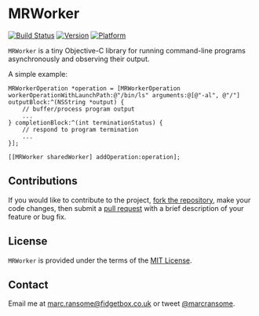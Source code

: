 # MRWorker

[![Build Status](http://img.shields.io/travis/marcransome/MRWorker.svg?style=flat)](https://travis-ci.org/marcransome/MRWorker) [![Version](https://img.shields.io/cocoapods/v/MRWorker.svg?style=flat)](http://cocoadocs.org/docsets/MRWorker) [![Platform](https://img.shields.io/cocoapods/p/MRWorker.svg?style=flat)](http://cocoadocs.org/docsets/MRWorker)

`MRWorker` is a tiny Objective-C library for running command-line programs asynchronously and observing their output.

A simple example:

```objc
MRWorkerOperation *operation = [MRWorkerOperation workerOperationWithLaunchPath:@"/bin/ls" arguments:@[@"-al", @"/"] outputBlock:^(NSString *output) {
    // buffer/process program output
    ...
} completionBlock:^(int terminationStatus) {
    // respond to program termination
    ...
}];

[[MRWorker sharedWorker] addOperation:operation];
```

## Contributions
If you would like to contribute to the project, [fork the repository](https://help.github.com/articles/fork-a-repo), make your code changes, then submit a [pull request](https://help.github.com/articles/using-pull-requests) with a brief description of your feature or bug fix.

## License
`MRWorker` is provided under the terms of the [MIT License](http://opensource.org/licenses/mit-license.php).

## Contact
Email me at [marc.ransome@fidgetbox.co.uk](mailto:marc.ransome@fidgetbox.co.uk) or tweet [@marcransome](http://www.twitter.com/marcransome).
